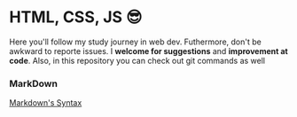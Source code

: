 # HTML, CSS, JS  😎

Here you'll follow my study journey in web dev. 
Futhermore, don't be awkward to reporte issues. 
I **welcome for suggestions** and **improvement at code**.
Also, in this repository you can check out git commands as well


### MarkDown 

[Markdown's Syntax](https://www.markdownguide.org/basic-syntax/)








